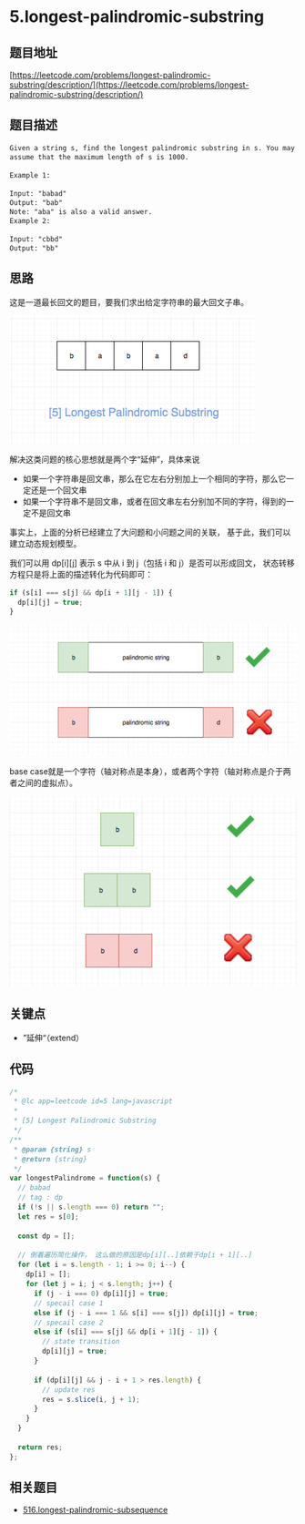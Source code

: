# 5.longest-palindromic-substring

## 题目地址

[https://leetcode.com/problems/longest-palindromic-substring/description/](https://leetcode.com/problems/longest-palindromic-substring/description/)

## 题目描述

```text
Given a string s, find the longest palindromic substring in s. You may assume that the maximum length of s is 1000.

Example 1:

Input: "babad"
Output: "bab"
Note: "aba" is also a valid answer.
Example 2:

Input: "cbbd"
Output: "bb"
```

## 思路

这是一道最长回文的题目，要我们求出给定字符串的最大回文子串。

![5.longest-palindromic-substring](../.gitbook/assets/5.longest-palindromic-substring-1.png)

解决这类问题的核心思想就是两个字“延伸”，具体来说

* 如果一个字符串是回文串，那么在它左右分别加上一个相同的字符，那么它一定还是一个回文串
* 如果一个字符串不是回文串，或者在回文串左右分别加不同的字符，得到的一定不是回文串

事实上，上面的分析已经建立了大问题和小问题之间的关联， 基于此，我们可以建立动态规划模型。

我们可以用 dp\[i\]\[j\] 表示 s 中从 i 到 j（包括 i 和 j）是否可以形成回文， 状态转移方程只是将上面的描述转化为代码即可：

```javascript
if (s[i] === s[j] && dp[i + 1][j - 1]) {
  dp[i][j] = true;
}
```

![5.longest-palindromic-substring-2](../.gitbook/assets/5.longest-palindromic-substring-2.png)

base case就是一个字符（轴对称点是本身），或者两个字符（轴对称点是介于两者之间的虚拟点）。

![5.longest-palindromic-substring-3](../.gitbook/assets/5.longest-palindromic-substring-3.png)

## 关键点

* ”延伸“（extend）

## 代码

```javascript
/*
 * @lc app=leetcode id=5 lang=javascript
 *
 * [5] Longest Palindromic Substring
 */
/**
 * @param {string} s
 * @return {string}
 */
var longestPalindrome = function(s) {
  // babad
  // tag : dp
  if (!s || s.length === 0) return "";
  let res = s[0];

  const dp = [];

  // 倒着遍历简化操作， 这么做的原因是dp[i][..]依赖于dp[i + 1][..]
  for (let i = s.length - 1; i >= 0; i--) {
    dp[i] = [];
    for (let j = i; j < s.length; j++) {
      if (j - i === 0) dp[i][j] = true;
      // specail case 1
      else if (j - i === 1 && s[i] === s[j]) dp[i][j] = true;
      // specail case 2
      else if (s[i] === s[j] && dp[i + 1][j - 1]) {
        // state transition
        dp[i][j] = true;
      }

      if (dp[i][j] && j - i + 1 > res.length) {
        // update res
        res = s.slice(i, j + 1);
      }
    }
  }

  return res;
};
```

## 相关题目

* [516.longest-palindromic-subsequence](516.longest-palindromic-subsequence.md)

